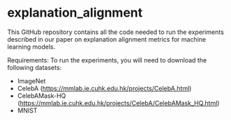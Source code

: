 # explanation_alignment

This GitHub repository contains all the code needed to run the experiments described in our paper on explanation alignment metrics for machine learning models.

Requirements:
To run the experiments, you will need to download the following datasets:
- ImageNet
- CelebA (https://mmlab.ie.cuhk.edu.hk/projects/CelebA.html)
- CelebAMask-HQ (https://mmlab.ie.cuhk.edu.hk/projects/CelebA/CelebAMask_HQ.html)
- MNIST
